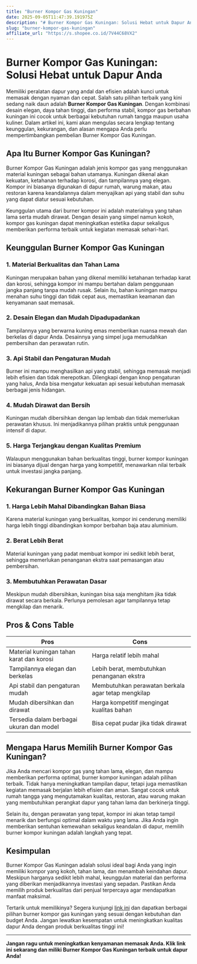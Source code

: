 ```yaml
---
title: "Burner Kompor Gas Kuningan"
date: 2025-09-05T11:47:39.191975Z
description: "# Burner Kompor Gas Kuningan: Solusi Hebat untuk Dapur Anda..."
slug: "burner-kompor-gas-kuningan"
affiliate_url: "https://s.shopee.co.id/7V44C68VX2"
---
```

# Burner Kompor Gas Kuningan: Solusi Hebat untuk Dapur Anda

Memiliki peralatan dapur yang andal dan efisien adalah kunci untuk memasak dengan nyaman dan cepat. Salah satu pilihan terbaik yang kini sedang naik daun adalah **Burner Kompor Gas Kuningan**. Dengan kombinasi desain elegan, daya tahan tinggi, dan performa stabil, kompor gas berbahan kuningan ini cocok untuk berbagai kebutuhan rumah tangga maupun usaha kuliner. Dalam artikel ini, kami akan mengulas secara lengkap tentang keunggulan, kekurangan, dan alasan mengapa Anda perlu mempertimbangkan pembelian Burner Kompor Gas Kuningan.

## Apa Itu Burner Kompor Gas Kuningan?

Burner Kompor Gas Kuningan adalah jenis kompor gas yang menggunakan material kuningan sebagai bahan utamanya. Kuningan dikenal akan kekuatan, ketahanan terhadap korosi, dan tampilannya yang elegan. Kompor ini biasanya digunakan di dapur rumah, warung makan, atau restoran karena keandalannya dalam menyajikan api yang stabil dan suhu yang dapat diatur sesuai kebutuhan.

Keunggulan utama dari burner kompor ini adalah materialnya yang tahan lama serta mudah dirawat. Dengan desain yang simpel namun kokoh, kompor gas kuningan dapat meningkatkan estetika dapur sekaligus memberikan performa terbaik untuk kegiatan memasak sehari-hari.

## Keunggulan Burner Kompor Gas Kuningan

### 1. Material Berkualitas dan Tahan Lama

Kuningan merupakan bahan yang dikenal memiliki ketahanan terhadap karat dan korosi, sehingga kompor ini mampu bertahan dalam penggunaan jangka panjang tanpa mudah rusak. Selain itu, bahan kuningan mampu menahan suhu tinggi dan tidak cepat aus, memastikan keamanan dan kenyamanan saat memasak.

### 2. Desain Elegan dan Mudah Dipadupadankan

Tampilannya yang berwarna kuning emas memberikan nuansa mewah dan berkelas di dapur Anda. Desainnya yang simpel juga memudahkan pembersihan dan perawatan rutin.

### 3. Api Stabil dan Pengaturan Mudah

Burner ini mampu menghasilkan api yang stabil, sehingga memasak menjadi lebih efisien dan tidak merepotkan. Dilengkapi dengan knop pengaturan yang halus, Anda bisa mengatur kekuatan api sesuai kebutuhan memasak berbagai jenis hidangan.

### 4. Mudah Dirawat dan Bersih

Kuningan mudah dibersihkan dengan lap lembab dan tidak memerlukan perawatan khusus. Ini menjadikannya pilihan praktis untuk penggunaan intensif di dapur.

### 5. Harga Terjangkau dengan Kualitas Premium

Walaupun menggunakan bahan berkualitas tinggi, burner kompor kuningan ini biasanya dijual dengan harga yang kompetitif, menawarkan nilai terbaik untuk investasi jangka panjang.

## Kekurangan Burner Kompor Gas Kuningan

### 1. Harga Lebih Mahal Dibandingkan Bahan Biasa

Karena material kuningan yang berkualitas, kompor ini cenderung memiliki harga lebih tinggi dibandingkan kompor berbahan baja atau aluminium.

### 2. Berat Lebih Berat

Material kuningan yang padat membuat kompor ini sedikit lebih berat, sehingga memerlukan penanganan ekstra saat pemasangan atau pembersihan.

### 3. Membutuhkan Perawatan Dasar

Meskipun mudah dibersihkan, kuningan bisa saja menghitam jika tidak dirawat secara berkala. Perlunya pemolesan agar tampilannya tetap mengkilap dan menarik.

## Pros & Cons Table

| **Pros**                                   | **Cons**                                 |
|--------------------------------------------|------------------------------------------|
| Material kuningan tahan karat dan korosi  | Harga relatif lebih mahal             |
| Tampilannya elegan dan berkelas           | Lebih berat, membutuhkan penanganan ekstra |
| Api stabil dan pengaturan mudah          | Membutuhkan perawatan berkala agar tetap mengkilap |
| Mudah dibersihkan dan dirawat            | Harga kompetitif mengingat kualitas bahan |
| Tersedia dalam berbagai ukuran dan model | Bisa cepat pudar jika tidak dirawat |

## Mengapa Harus Memilih Burner Kompor Gas Kuningan?

Jika Anda mencari kompor gas yang tahan lama, elegan, dan mampu memberikan performa optimal, burner kompor kuningan adalah pilihan terbaik. Tidak hanya meningkatkan tampilan dapur, tetapi juga memastikan kegiatan memasak berjalan lebih efisien dan aman. Sangat cocok untuk rumah tangga yang mengutamakan kualitas, restoran, atau warung makan yang membutuhkan perangkat dapur yang tahan lama dan berkinerja tinggi.

Selain itu, dengan perawatan yang tepat, kompor ini akan tetap tampil menarik dan berfungsi optimal dalam waktu yang lama. Jika Anda ingin memberikan sentuhan kemewahan sekaligus keandalan di dapur, memilih burner kompor kuningan adalah langkah yang tepat.

## Kesimpulan

Burner Kompor Gas Kuningan adalah solusi ideal bagi Anda yang ingin memiliki kompor yang kokoh, tahan lama, dan menambah keindahan dapur. Meskipun harganya sedikit lebih mahal, keunggulan material dan performa yang diberikan menjadikannya investasi yang sepadan. Pastikan Anda memilih produk berkualitas dari penjual terpercaya agar mendapatkan manfaat maksimal.

Tertarik untuk memilikinya? Segera kunjungi [link ini](https://s.shopee.co.id/7V44C68VX2) dan dapatkan berbagai pilihan burner kompor gas kuningan yang sesuai dengan kebutuhan dan budget Anda. Jangan lewatkan kesempatan untuk meningkatkan kualitas dapur Anda dengan produk berkualitas tinggi ini!

---

**Jangan ragu untuk meningkatkan kenyamanan memasak Anda. Klik link ini sekarang dan miliki Burner Kompor Gas Kuningan terbaik untuk dapur Anda!**